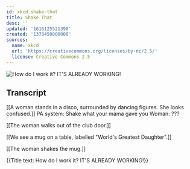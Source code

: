 ```yaml
---
id: xkcd.shake-that
title: Shake That
desc: ''
updated: '1616125521398'
created: '1378450800000'
sources:
  name: xkcd
  url: 'https://creativecommons.org/licenses/by-nc/2.5/'
  license: Creative Commons 2.5
---
```

![How do I work it? IT'S ALREADY WORKING!](https://imgs.xkcd.com/comics/shake_that.png)

## Transcript
[[A woman stands in a disco, surrounded by dancing figures. She looks confused.]]
PA system: Shake what your mama gave you
Woman: ???

[[The woman walks out of the club door.]]

[[We see a mug on a table, labelled "World's Greatest Daughter".]]

[[The woman shakes the mug.]]

{{Title text: How do I work it? IT'S ALREADY WORKING!}}

